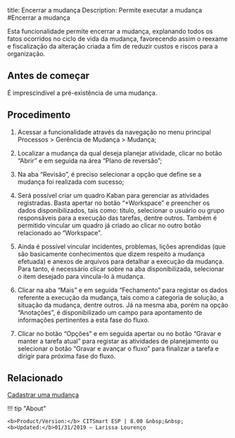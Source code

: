 title: Encerrar a mudança
Description: Permite executar a mudança 
#Encerrar a mudança 

Esta funcionalidade permite encerrar a mudança, explanando todos os fatos ocorridos no ciclo de vida da mudança, favorecendo assim o reexame e fiscalização da alteração criada a fim de reduzir custos e riscos para a organização.

Antes de começar
----------------

É imprescindível a pré-existência de uma mudança.

Procedimento 
-------------

1.  Acessar a funcionalidade através da navegação no menu principal Processos \>
    Gerência de Mudança \> Mudança;

2.  Localizar a mudança da qual deseja planejar atividade, clicar no botão
    “Abrir” e em seguida na área “Plano de reversão”;

3.  Na aba “Revisão”, é preciso selecionar a opção que define se a mudança foi
    realizada com sucesso;

4.  Será possível criar um quadro Kaban para gerenciar as atividades
    registradas. Basta apertar no botão “+Workspace” e preencher os dados
    disponibilizados, tais como: título, selecionar o usuário ou grupo
    responsáveis para a execução das tarefas, dentre outros. Também é permitido
    vincular um quadro já criado ao clicar no outro botão relacionado ao
    “Workspace”.

5.  Ainda é possível vincular incidentes, problemas, lições aprendidas (que são
    basicamente conhecimentos que dizem respeito a mudança efetuada) e anexos de
    arquivos para detalhar a execução da mudança. Para tanto, é necessário
    clicar sobre na aba disponibilizada, selecionar o item desejado para
    vincula-lo à mudança.

6.  Clicar na aba “Mais” e em seguida “Fechamento” para registar os dados
    referente a execução da mudança, tais como a categoria de solução, a
    situação da mudança, dentre outros. Já na mesma aba, porém na opção
    “Anotações”, é disponibilizado um campo para apontamento de informações
    pertinentes a esta fase do fluxo.

7.  Clicar no botão “Opções” e em seguida apertar ou no botão “Gravar e manter a
    tarefa atual” para registar as atividades de planejamento ou selecionar o
    botão “Gravar e avançar o fluxo” para finalizar a tarefa e dirigir para
    próxima fase do fluxo.

Relacionado 
------------

[Cadastrar uma mudança](/pt-br/citsmart-esp-8/processes/change/use/register-change.html)

!!! tip "About"

    <b>Product/Version:</b> CITSmart ESP | 8.00 &nbsp;&nbsp;
    <b>Updated:</b>01/31/2019 – Larissa Lourenço

